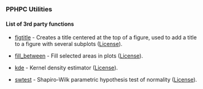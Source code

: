 ### PPHPC Utilities

#### List of 3rd party functions

* [figtitle](figtitle.m) - Creates a title centered at the  top of a
figure, used to add a title to a figure with several subplots 
([License](figtitle_LICENSE.txt)).

* [fill_between](fill_between.m) - Fill selected areas in plots
([License](fill_between_LICENSE.txt)).

* [kde](kde.m) - Kernel density estimator ([License](kde_LICENSE.txt)).

* [swtest](swtest.m) - Shapiro-Wilk parametric hypothesis test of 
normality ([License](swtest_LICENSE.txt)).
